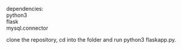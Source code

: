 dependencies: <br>
python3<br>
flask<br>
mysql.connector<br>

clone the repository, cd into the folder and run python3 flaskapp.py.
